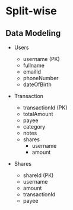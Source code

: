 # Split-wise

## Data Modeling

- Users
  - username (PK)
  - fullname
  - emailId
  - phoneNumber
  - dateOfBirth

- Transaction
  - transactionId (PK)
  - totalAmount
  - payee
  - category
  - notes
  - shares
    - username
    - amount

- Shares
  - shareId (PK)
  - username
  - amount
  - transactionId
  - payee
